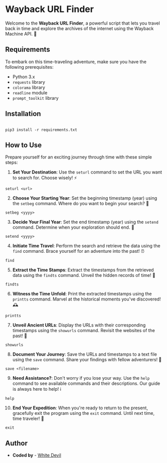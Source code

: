 # Wayback URL Finder

Welcome to the **Wayback URL Finder**, a powerful script that lets you travel back in time and explore the archives of the internet using the Wayback Machine API. 🚀

## Requirements

To embark on this time-traveling adventure, make sure you have the following prerequisites:

- Python 3.x
- `requests` library
- `colorama` library
- `readline` module
- `prompt_toolkit` library
## Installation
```

pip3 install -r requirements.txt
```

## How to Use

Prepare yourself for an exciting journey through time with these simple steps:

1. **Set Your Destination**: Use the `seturl` command to set the URL you want to search for. Choose wisely! ⚡️
```
seturl <url>
```
2. **Choose Your Starting Year**: Set the beginning timestamp (year) using the `setbeg` command. Where do you want to begin your search? 📅
```
setbeg <yyyy>
```

3. **Decide Your Final Year**: Set the end timestamp (year) using the `setend` command. Determine when your exploration should end. 🏁
```
setend <yyyy>
```

4. **Initiate Time Travel**: Perform the search and retrieve the data using the `find` command. Brace yourself for an adventure into the past! ⏰
```
find
```

5. **Extract the Time Stamps**: Extract the timestamps from the retrieved data using the `findts` command. Unveil the hidden records of time! 📜
```
findts
```
6. **Witness the Time Unfold**: Print the extracted timestamps using the `printts` command. Marvel at the historical moments you've discovered! 🕰️
```
printts
```
7. **Unveil Ancient URLs**: Display the URLs with their corresponding timestamps using the `showurls` command. Revisit the websites of the past! 🔗
```
showurls
```
8. **Document Your Journey**: Save the URLs and timestamps to a text file using the `save` command. Share your findings with fellow adventurers! 📝
```
save <filename>
```
9. **Need Assistance?**: Don't worry if you lose your way. Use the `help` command to see available commands and their descriptions. Our guide is always here to help! ℹ️
```
help
```
10. **End Your Expedition**: When you're ready to return to the present, gracefully exit the program using the `exit` command. Until next time, time traveler! 👋
 ```
 exit
 ```

## Author
- **Coded by** - [White Devil](https://github.com/whitedevil1710)
